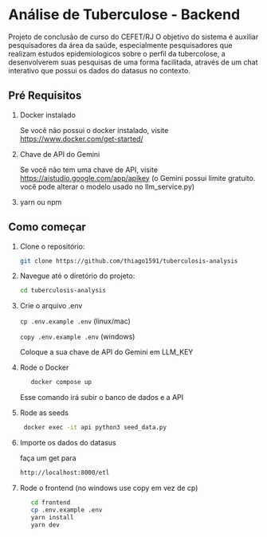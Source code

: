 # Análise de Tuberculose - Backend

Projeto de conclusão de curso do CEFET/RJ
O objetivo do sistema é auxiliar pesquisadores da área da saúde, especialmente pesquisadores que realizam estudos epidemiologicos sobre o perfil da tubercolose, a desenvolverem suas pesquisas de uma forma facilitada, através de um chat interativo que possui os dados do datasus no contexto.

## Pré Requisitos

1. Docker instalado

   Se você não possui o docker instalado, visite https://www.docker.com/get-started/

2. Chave de API do Gemini

   Se você não tem uma chave de API, visite https://aistudio.google.com/app/apikey (o Gemini possui limite gratuito. você pode alterar o modelo usado no llm_service.py)

3. yarn ou npm

## Como começar

1. Clone o repositório:

   ```bash
   git clone https://github.com/thiago1591/tuberculosis-analysis
   ```

2. Navegue até o diretório do projeto:

   ```bash
   cd tuberculosis-analysis
   ```

3. Crie o arquivo .env

   ```cp .env.example .env``` (linux/mac)


   ```copy .env.example .env``` (windows)

   Coloque a sua chave de API do Gemini em LLM_KEY

4. Rode o Docker
   ```bash
      docker compose up
   ```

   Esse comando irá subir o banco de dados e a API

5. Rode as seeds
   ```bash
    docker exec -it api python3 seed_data.py
   ```

6. Importe os dados do datasus

   faça um get para
   ```bash
   http://localhost:8000/etl
   ```

6. Rode o frontend (no windows use copy em vez de cp)
   ```bash
      cd frontend
      cp .env.example .env
      yarn install
      yarn dev
   ```

